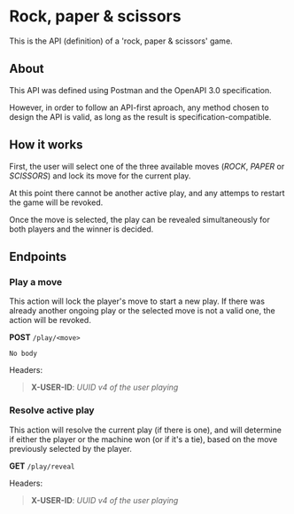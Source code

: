 
# Rock, paper & scissors

This is the API (definition) of a 'rock, paper & scissors' game.

## About

This API was defined using Postman and the OpenAPI 3.0 specification.

However, in order to follow an API-first aproach, any method chosen to design the API is valid, as long as the result is specification-compatible.

## How it works

First, the user will select one of the three available moves (*ROCK*, *PAPER* or *SCISSORS*) and lock its move for the current play.

At this point there cannot be another active play, and any attemps to restart the game will be revoked.

Once the move is selected, the play can be revealed simultaneously for both players and the winner is decided.

## Endpoints

### Play a move

This action will lock the player's move to start a new play. If there was already another ongoing play or the selected move is not a valid one, the action will be revoked.

**POST** `/play/<move>`
```
No body
```

Headers:
> **X-USER-ID**: *UUID v4 of the user playing*

### Resolve active play

This action will resolve the current play (if there is one), and will determine if either the player or the machine won (or if it's a tie), based on the move previously selected by the player.

**GET** `/play/reveal`

Headers:
> **X-USER-ID**: *UUID v4 of the user playing*

